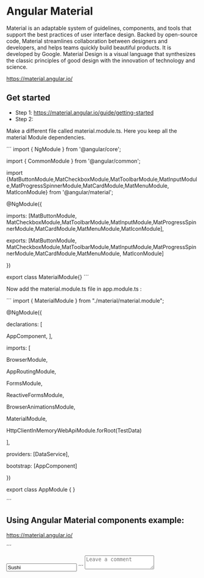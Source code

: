 # Angular Material

Material is an adaptable system of guidelines, components, and tools that support the best practices of user interface design. Backed by open-source code, Material streamlines collaboration between designers and developers, and helps teams quickly build beautiful products. It is developed by Google.
Material Design is a visual language that synthesizes the classic principles of good design with the innovation of technology and science.

https://material.angular.io/

## Get started

- Step 1: https://material.angular.io/guide/getting-started
- Step 2:

Make  a different file called material.module.ts. Here you keep all the material Module dependencies.

´´´
import { NgModule } from '@angular/core';

import { CommonModule } from '@angular/common';

import {MatButtonModule,MatCheckboxModule,MatToolbarModule,MatInputModule,MatProgressSpinnerModule,MatCardModule,MatMenuModule,
MatIconModule} from '@angular/material';

@NgModule({

imports: [MatButtonModule, MatCheckboxModule,MatToolbarModule,MatInputModule,MatProgressSpinnerModule,MatCardModule,MatMenuModule,MatIconModule],

exports: [MatButtonModule, MatCheckboxModule,MatToolbarModule,MatInputModule,MatProgressSpinnerModule,MatCardModule,MatMenuModule, MatIconModule]

})

export class MaterialModule{}
´´´



Now add the material.module.ts file in app.module.ts :

´´´
import { MaterialModule } from "./material/material.module";

@NgModule({

declarations: [

AppComponent,
],

imports: [

BrowserModule,

AppRoutingModule,

FormsModule,

ReactiveFormsModule,

BrowserAnimationsModule,

MaterialModule,

HttpClientInMemoryWebApiModule.forRoot(TestData)  

],

providers: [DataService],

bootstrap: [AppComponent]

})

export class AppModule { }

´´´

## Using Angular Material components example:

https://material.angular.io/

´´´
<form class="example-form">
  <mat-form-field class="example-full-width">
    <input matInput placeholder="Favorite food" value="Sushi">
  </mat-form-field>
  ´´´

  <mat-form-field class="example-full-width">
    <textarea matInput placeholder="Leave a comment"></textarea>
  </mat-form-field>
</form>
